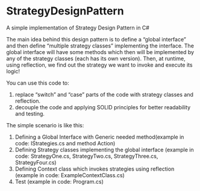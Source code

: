 # StrategyDesignPattern
A simple implementation of Strategy Design Pattern in C#

The main idea behind this design pattern is to define a “global interface” and then define “multiple strategy classes” implementing the interface. The global interface will have some methods which then will be implemented by any of the strategy classes (each has its own version). Then, at runtime, using reflection, we find out the strategy we want to invoke and execute its logic!

You can use this code to:
1. replace “switch” and “case” parts of the code with strategy classes and reflection.
2. decouple the code and applying SOLID principles for better readability and testing.


The simple scenario is like this:
1. Defining a Global Interface with Generic needed method(example in code: IStrategies.cs and method Action)
2. Defining Strategy classes implementing the global interface (example in code: StrategyOne.cs, StrategyTwo.cs, StrategyThree.cs, StrategyFour.cs)
3. Defining Context class which invokes strategies using reflection (example in code: ExampleContextClass.cs)
4. Test (example in code: Program.cs)
